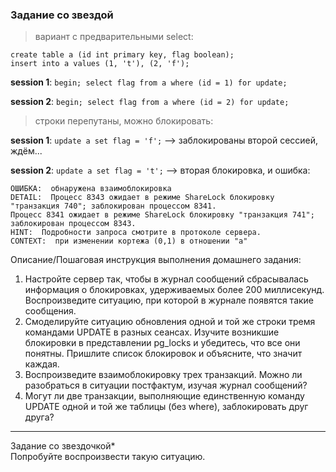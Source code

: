 
### Задание со звездой

> вариант с предварительными select:
```
create table a (id int primary key, flag boolean);
insert into a values (1, 't'), (2, 'f');
```
**session 1**: `begin; select flag from a where (id = 1) for update;`

**session 2**: `begin; select flag from a where (id = 2) for update;`

> строки перепутаны, можно блокировать:

**session 1**: `update a set flag = 'f';` --> заблокированы второй сессией, ждём...

**session 2**: `update a set flag = 't';` --> вторая блокировка, и ошибка:
```
ОШИБКА:  обнаружена взаимоблокировка
DETAIL:  Процесс 8343 ожидает в режиме ShareLock блокировку "транзакция 740"; заблокирован процессом 8341.
Процесс 8341 ожидает в режиме ShareLock блокировку "транзакция 741"; заблокирован процессом 8343.
HINT:  Подробности запроса смотрите в протоколе сервера.
CONTEXT:  при изменении кортежа (0,1) в отношении "a"
```

<div class="text text_p-small text_default text_bold">Описание/Пошаговая инструкция выполнения домашнего задания:</div>

<div class="text text_p-small text_default learning-markdown js-learning-markdown"><ol>
<li>Настройте сервер так, чтобы в журнал сообщений сбрасывалась информация о блокировках, удерживаемых более 200 миллисекунд. Воспроизведите ситуацию, при которой в журнале появятся такие сообщения.</li>
<li>Смоделируйте ситуацию обновления одной и той же строки тремя командами UPDATE в разных сеансах. Изучите возникшие блокировки в представлении pg_locks и убедитесь, что все они понятны. Пришлите список блокировок и объясните, что значит каждая.</li>
<li>Воспроизведите взаимоблокировку трех транзакций. Можно ли разобраться в ситуации постфактум, изучая журнал сообщений?</li>
<li>Могут ли две транзакции, выполняющие единственную команду UPDATE одной и той же таблицы (без where), заблокировать друг друга? </li>
</ol>
<hr>
<p>Задание со звездочкой*<br>Попробуйте воспроизвести такую ситуацию. </p>
</div>
